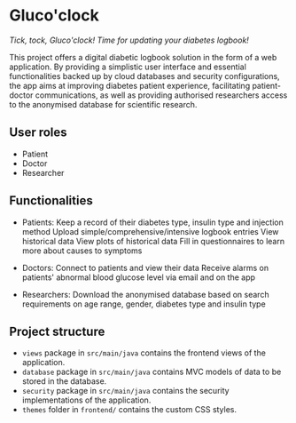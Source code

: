 # Gluco'clock
_Tick, tock, Gluco'clock! Time for updating your diabetes logbook!_ 

This project offers a digital diabetic logbook solution in the form of a web application. By providing a simplistic user interface and essential functionalities backed up by cloud databases and security configurations, the app aims at improving diabetes patient experience, facilitating patient-doctor communications, as well as providing authorised researchers access to the anonymised database for scientific research.

## User roles
- Patient
- Doctor
- Researcher

## Functionalities
- Patients:
  Keep a record of their diabetes type, insulin type and injection method
  Upload simple/comprehensive/intensive logbook entries
  View historical data
  View plots of historical data
  Fill in questionnaires to learn more about causes to symptoms

- Doctors:
  Connect to patients and view their data
  Receive alarms on patients' abnormal blood glucose level via email and on the app

- Researchers:
  Download the anonymised database based on search requirements on age range, gender, diabetes type and insulin type

## Project structure
- `views` package in `src/main/java` contains the frontend views of the application.
- `database` package in `src/main/java` contains MVC models of data to be stored in the database.
- `security` package in `src/main/java` contains the security implementations of the application.
- `themes` folder in `frontend/` contains the custom CSS styles.
